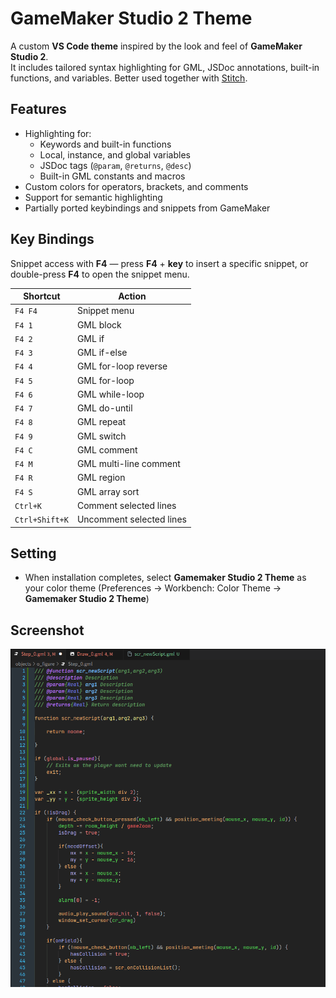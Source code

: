 # GameMaker Studio 2 Theme

A custom __VS Code theme__ inspired by the look and feel of __GameMaker Studio 2__.  
It includes tailored syntax highlighting for GML, JSDoc annotations, built-in functions, and variables.
Better used together with [Stitch](https://github.com/bscotch/stitch).

## Features

- Highlighting for:
  - Keywords and built-in functions
  - Local, instance, and global variables
  - JSDoc tags (`@param`, `@returns`, `@desc`)  
  - Built-in GML constants and macros
- Custom colors for operators, brackets, and comments  
- Support for semantic highlighting  
- Partially ported keybindings and snippets from GameMaker

## Key Bindings 
Snippet access with __F4__ — press __F4__ + __key__ to insert a specific snippet, or double-press __F4__ to open the snippet menu.

| Shortcut        | Action                  |
|-----------------|-------------------------|
| ``F4 F4``       | Snippet menu            |
| ``F4 1``        | GML block               |
| ``F4 2``        | GML if                  |
| ``F4 3``        | GML if-else             |
| ``F4 4``        | GML for-loop reverse    |
| ``F4 5``        | GML for-loop            |
| ``F4 6``        | GML while-loop          |
| ``F4 7``        | GML do-until            |
| ``F4 8``        | GML repeat              |
| ``F4 9``        | GML switch              |
| ``F4 C``        | GML comment             |
| ``F4 M``        | GML multi-line comment  |
| ``F4 R``        | GML region              |
| ``F4 S``        | GML array sort          |
| ``Ctrl+K``      | Comment selected lines  |
| ``Ctrl+Shift+K``| Uncomment selected lines|

## Setting

- When installation completes, select __Gamemaker Studio 2 Theme__
 as your color theme (Preferences → Workbench: Color Theme → __Gamemaker Studio 2 Theme__)

## Screenshot

![Screenshot](https://raw.githubusercontent.com/Nikiroz/gms2-theme/master/screenshot.png)